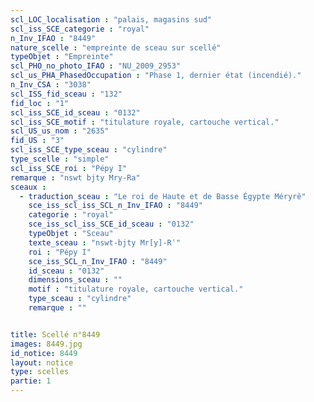 ```yaml
---
scl_LOC_localisation : "palais, magasins sud"
scl_iss_SCE_categorie : "royal"
n_Inv_IFAO : "8449"
nature_scelle : "empreinte de sceau sur scellé"
typeObjet : "Empreinte"
scl_PHO_no_photo_IFAO : "NU_2009_2953"
scl_us_PHA_PhasedOccupation : "Phase 1, dernier état (incendié)."
n_Inv_CSA : "3038"
scl_ISS_fid_sceau : "132"
fid_loc : "1"
scl_iss_SCE_id_sceau : "0132"
scl_iss_SCE_motif : "titulature royale, cartouche vertical."
scl_US_us_nom : "2635"
fid_US : "3"
scl_iss_SCE_type_sceau : "cylindre"
type_scelle : "simple"
scl_iss_SCE_roi : "Pépy I"
remarque : "nswt bjty Mry-Ra"
sceaux :
  - traduction_sceau : "Le roi de Haute et de Basse Égypte Méryrê"
    sce_iss_scl_iss_SCL_n_Inv_IFAO : "8449"
    categorie : "royal"
    sce_iss_scl_iss_SCE_id_sceau : "0132"
    typeObjet : "Sceau"
    texte_sceau : "nswt-bjty Mr[y]-Rʿ"
    roi : "Pépy I"
    sce_iss_SCL_n_Inv_IFAO : "8449"
    id_sceau : "0132"
    dimensions_sceau : ""
    motif : "titulature royale, cartouche vertical."
    type_sceau : "cylindre"
    remarque : ""


title: Scellé n°8449
images: 8449.jpg
id_notice: 8449
layout: notice
type: scelles
partie: 1
---
```

